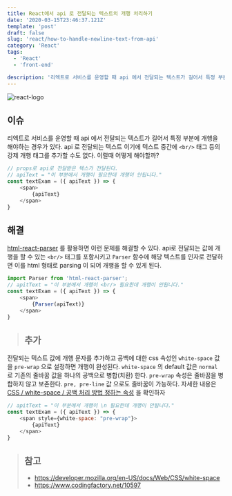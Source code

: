 ```yaml
---
title: React에서 api 로 전달되는 텍스트의 개행 처리하기
date: '2020-03-15T23:46:37.121Z'
template: 'post'
draft: false
slug: 'react/how-to-handle-newline-text-from-api'
category: 'React'
tags:
  - 'React'
  - 'front-end'

description: '리엑트로 서비스를 운영할 때 api 에서 전달되는 텍스트가 길어서 특정 부분에 개행을 해야하는 경우가 있다. api 로 전달되는 텍스트 이기에 텍스트 중간에 `<br/>` 태그 등의 강제 개행 태그를 추가할 수도 없다. 이럴때 어떻게 해야할까? html-react-parser를 활용하면 이를 해결할 수 있다.'
---
```


![react-logo](https://imgur.com/ayndzLx.png)
## 이슈 

리엑트로 서비스를 운영할 때 api 에서 전달되는 텍스트가 길어서 특정 부분에 개행을 해야하는 경우가 있다. api 로 전달되는 텍스트 이기에 텍스트 중간에 `<br/>` 태그 등의 강제 개행 태그를 추가할 수도 없다. 이럴때 어떻게 해야할까? 

```js
// props로 api로 전달받은 텍스가 전달된다.
// apiText = "이 부분에서 개행이 필요한데 개행이 안됩니다."
const textExam = ({ apiText }) => {
	<span>
		{apiText}
	</span>
}
```

## 해결 

[html-react-parser](https://www.npmjs.com/package/html-react-parser) 를 활용하면 이런 문제를 해결할 수 있다. api로 전달되는 값에 개행을 할 수 있는 `<br/>` 태그를 포함시키고 `Parser` 함수에 해당 텍스트를 인자로 전달하면 이를 html 형태로 parsing 이 되어 개행을 할 수 있게 된다.

```js
import Parser from 'html-react-parser';
// apitText = "이 부분에서 개행이 <br/> 필요한데 개행이 안됩니다."
const textExam = ({ apiText }) => {
	<span>
		{Parser(apiText)}
	</span>
}
```

> ##  추가

전달되는 텍스트 값에 개행 문자를 추가하고 공백에 대한 css 속성인 `white-space` 값을 `pre-wrap` 으로 설정하면 개행이 완성된다. `white-space` 의 default 값은 `normal` 로 기존의 줄바꿈 값을 하나의 공백으로 병합(치환) 한다. `pre-wrap` 속성은 줄바꿈을 병합하지 않고 보존한다. `pre, pre-line` 값 으로도 줄바꿈이 가능하다. 자세한 내용은 [CSS / white-space / 공백 처리 방법 정하는 속성](https://www.codingfactory.net/10597) 을 확인하자

```js
// apitText = "이 부분에서 개행이 \n 필요한데 개행이 안됩니다."
const textExam = ({ apiText }) => {
	<span style={white-space: "pre-wrap"}>
		{apiText}
	</span>
}
```



> ## 참고 
>
> - https://developer.mozilla.org/en-US/docs/Web/CSS/white-space
> - https://www.codingfactory.net/10597